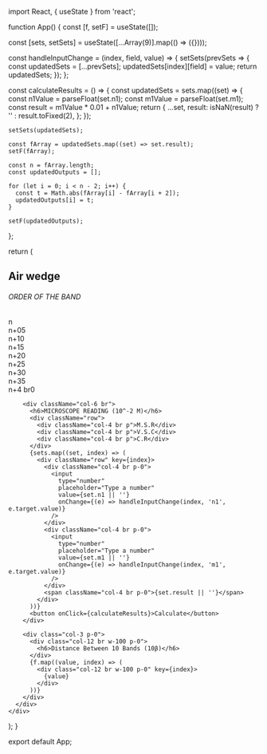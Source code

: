 import React, { useState } from 'react';

function App() {
  const [f, setF] = useState([]);

  const [sets, setSets] = useState([...Array(9)].map(() => ({})));

  const handleInputChange = (index, field, value) => {
    setSets(prevSets => {
      const updatedSets = [...prevSets];
      updatedSets[index][field] = value;
      return updatedSets;
    });
  };

  const calculateResults = () => {
    const updatedSets = sets.map((set) => {
      const n1Value = parseFloat(set.n1);
      const m1Value = parseFloat(set.m1);
      const result = m1Value * 0.01 + n1Value;
      return {
        ...set,
        result: isNaN(result) ? '' : result.toFixed(2),
      };
    });

    setSets(updatedSets);

    const fArray = updatedSets.map((set) => set.result);
    setF(fArray);

    const n = fArray.length;
    const updatedOutputs = [];

    for (let i = 0; i < n - 2; i++) {
      const t = Math.abs(fArray[i] - fArray[i + 2]);
      updatedOutputs[i] = t;
    }

    setF(updatedOutputs);
  };

  return (
    <div>
      <nav class="bg-primary pb-1" id="head">
        <h1 class="text-white">Air wedge</h1>
      </nav>
      <div class="row  p-0" id="table">
        <div class="col-3 p-0">
          <div class="col-12 br w-100 p-0">
            <h6>ORDER OF THE BAND</h6>
          </div>
          <div class="col-12 br w-100 p-0">n</div>
          <div class="col-12 br w-100 p-0">n+05</div>
          <div class="col-12 br w-100 p-0">n+10</div>
          <div class="col-12 br w-100 p-0">n+15</div>
          <div class="col-12 br w-100 p-0">n+20</div>
          <div class="col-12 br w-100 p-0">n+25</div>
          <div class="col-12 br w-100 p-0">n+30</div>
          <div class="col-12 br w-100 p-0">n+35</div>
          <div class="col-12 br w-100 p-0">n+4 br0</div>
        </div>

        <div className="col-6 br">
          <h6>MICROSCOPE READING (10^-2 M)</h6>
          <div className="row">
            <div className="col-4 br p">M.S.R</div>
            <div className="col-4 br p">V.S.C</div>
            <div className="col-4 br p">C.R</div>
          </div>
          {sets.map((set, index) => (
            <div className="row" key={index}>
              <div className="col-4 br p-0">
                <input
                  type="number"
                  placeholder="Type a number"
                  value={set.n1 || ''}
                  onChange={(e) => handleInputChange(index, 'n1', e.target.value)}
                />
              </div>
              <div className="col-4 br p-0">
                <input
                  type="number"
                  placeholder="Type a number"
                  value={set.m1 || ''}
                  onChange={(e) => handleInputChange(index, 'm1', e.target.value)}
                />
              </div>
              <span className="col-4 br p-0">{set.result || ''}</span>
            </div>
          ))}
          <button onClick={calculateResults}>Calculate</button>
        </div>

        <div class="col-3 p-0">
          <div class="col-12 br w-100 p-0">
            <h6>Distance Between 10 Bands (10β)</h6>
          </div>
          {f.map((value, index) => (
            <div class="col-12 br w-100 p-0" key={index}>
              {value}
            </div>
          ))}
        </div>
      </div>
    </div>
  );
}

export default App;
